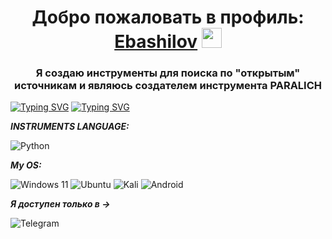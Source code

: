 <h1 align="center">Добро пожаловать в профиль:<a href="https://t.me/linux_ebashilov" target="_blank"> Ebashilov</a> 
<img src="https://github.com/blackcater/blackcater/raw/main/images/Hi.gif" height="32"/></h1>
<h3 align="center">Я создаю инструменты для поиска по "открытым" источникам и являюсь создателем инструмента PARALICH</h3>


[![Typing SVG](https://readme-typing-svg.herokuapp.com?font=small+caps&weight=100&size=15&duration=2000&pause=2&color=F70000&background=27272750&center=true&vCenter=true&width=435&lines=Ebashilov+instruments;Termux;Linux)](https://git.io/typing-svg)
[![Typing SVG](https://readme-typing-svg.herokuapp.com?font=small+caps&weight=100&size=15&duration=2000&pause=2&color=F70000&background=27272750&center=true&vCenter=true&width=435&lines=%D0%A0%D0%9E%D0%A1%D0%93%D0%92%D0%90%D0%A0%D0%94%D0%98%D0%AF+%D0%92%D0%98%D0%94%D0%98%D0%A2+%D0%A7%D0%A2%D0%9E+%D0%A2%D0%AB+%D0%94%D0%95%D0%9B%D0%90%D0%95%D0%A8%D0%AC;%D0%A2%D0%AB+%D0%9D%D0%95+%D0%90%D0%9D%D0%9E%D0%9D%D0%98%D0%9C%D0%95%D0%9D;%D0%9D%D0%98%D0%9A%D0%9E%D0%93%D0%94%D0%90+%D0%9D%D0%95+%D0%97%D0%90%D0%91%D0%AB%D0%92%D0%90%D0%99;%D0%A1+%D0%A7%D0%95%D0%93%D0%9E+%D0%A2%D0%AB+%D0%9D%D0%90%D0%A7%D0%98%D0%9D%D0%90%D0%9B;%D0%92%D0%95%D0%94%D0%AC+%D0%A2%D0%AB;%D0%AD%D0%A2%D0%9E+%D0%A7%D0%90%D0%A1%D0%A2%D0%98%D0%A7%D0%9A%D0%90+%D0%9C%D0%95%D0%9D%D0%AF)](https://git.io/typing-svg)


**_INSTRUMENTS LANGUAGE:_**

![Python](https://img.shields.io/badge/python-3670A0?style=for-the-badge&logo=python&logoColor=ffdd54)

**_My OS:_**

![Windows 11](https://img.shields.io/badge/Windows%2011-%230079d5.svg?style=for-the-badge&logo=Windows%2011&logoColor=white)
![Ubuntu](https://img.shields.io/badge/Ubuntu-E95420?style=for-the-badge&logo=ubuntu&logoColor=white)
![Kali](https://img.shields.io/badge/Kali-268BEE?style=for-the-badge&logo=kalilinux&logoColor=white)
![Android](https://img.shields.io/badge/Android-3DDC84?style=for-the-badge&logo=android&logoColor=white)

**_Я доступен только в ->_**

![Telegram](https://img.shields.io/badge/Telegram-2CA5E0?style=for-the-badge&logo=telegram&logoColor=white)
